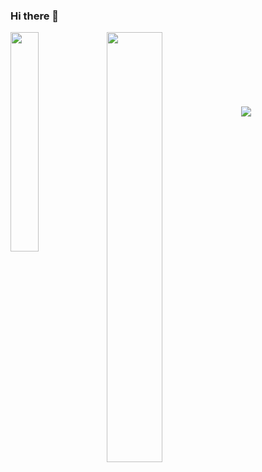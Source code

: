 ### Hi there 👋

<img align="left" width="30%" src="https://github-readme-stats.vercel.app/api/top-langs/?username=ebakchich&langs_count=8"/>
<img align="left" width="42%" src="https://github-readme-stats.vercel.app/api?username=ebakchich&show_icons=true"/>
</br></br></br></br></br></br></br>
<img src="https://img.shields.io/badge/c-%2300599C.svg?style=for-the-badge&logo=c&logoColor=white"/>



